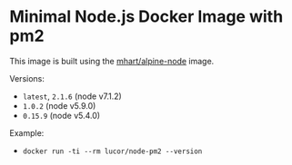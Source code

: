 # Minimal Node.js Docker Image with pm2

This image is built using the [mhart/alpine-node](https://hub.docker.com/r/mhart/alpine-node/) image.

Versions:
- `latest`, `2.1.6` (node v7.1.2)
- `1.0.2` (node v5.9.0)
- `0.15.9` (node v5.4.0)

Example:
- `docker run -ti --rm lucor/node-pm2 --version`
